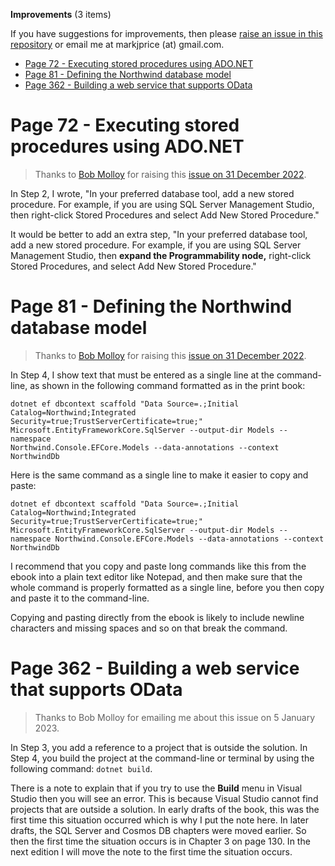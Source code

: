 **Improvements** (3 items)

If you have suggestions for improvements, then please [raise an issue in this repository](https://github.com/markjprice/apps-services-net7/issues) or email me at markjprice (at) gmail.com.

- [Page 72 - Executing stored procedures using ADO.NET](#page-72---executing-stored-procedures-using-adonet)
- [Page 81 - Defining the Northwind database model](#page-81---defining-the-northwind-database-model)
- [Page 362 - Building a web service that supports OData](#page-362---building-a-web-service-that-supports-odata)

# Page 72 - Executing stored procedures using ADO.NET

> Thanks to [Bob Molloy](https://github.com/BobMolloy) for raising this [issue on 31 December 2022](https://github.com/markjprice/apps-services-net7/issues/3).

In Step 2, I wrote, "In your preferred database tool, add a new stored procedure. For example, if you are using 
SQL Server Management Studio, then right-click Stored Procedures and select Add New Stored Procedure."

It would be better to add an extra step, "In your preferred database tool, add a new stored procedure. For example, if you are using SQL Server Management Studio, then **expand the Programmability node,** right-click Stored Procedures, and select Add New Stored Procedure."

# Page 81 - Defining the Northwind database model

> Thanks to [Bob Molloy](https://github.com/BobMolloy) for raising this [issue on 31 December 2022](https://github.com/markjprice/apps-services-net7/issues/4).

In Step 4, I show text that must be entered as a single line at the command-line, as shown in the following command formatted as in the print book:
```
dotnet ef dbcontext scaffold "Data Source=.;Initial 
Catalog=Northwind;Integrated Security=true;TrustServerCertificate=true;" 
Microsoft.EntityFrameworkCore.SqlServer --output-dir Models --namespace 
Northwind.Console.EFCore.Models --data-annotations --context NorthwindDb
```

Here is the same command as a single line to make it easier to copy and paste:
```
dotnet ef dbcontext scaffold "Data Source=.;Initial Catalog=Northwind;Integrated Security=true;TrustServerCertificate=true;" Microsoft.EntityFrameworkCore.SqlServer --output-dir Models --namespace Northwind.Console.EFCore.Models --data-annotations --context NorthwindDb
```

I recommend that you copy and paste long commands like this from the ebook into a plain text editor like Notepad, and then make sure that the whole command is properly formatted as a single line, before you then copy and paste it to the command-line. 

Copying and pasting directly from the ebook is likely to include newline characters and missing spaces and so on that break the command.

# Page 362 - Building a web service that supports OData

> Thanks to Bob Molloy for emailing me about this issue on 5 January 2023.

In Step 3, you add a reference to a project that is outside the solution. In Step 4, you build the project at the command-line or terminal by using the following command: `dotnet build`. 

There is a note to explain that if you try to use the **Build** menu in Visual Studio then you will see an error. This is because Visual Studio cannot find projects that are outside a solution. In early drafts of the book, this was the first time this situation occurred which is why I put the note here. In later drafts, the SQL Server and Cosmos DB chapters were moved earlier. So then the first time the situation occurs is in Chapter 3 on page 130. In the next edition I will move the note to the first time the situation occurs.
